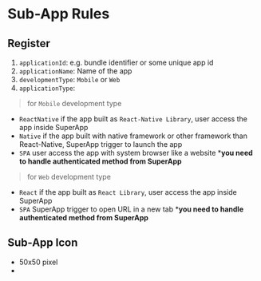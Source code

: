 # Sub-App Rules
## Register
1. `applicationId`: e.g. bundle identifier or some unique app id
2. `applicationName`: Name of the app
3. `developmentType`: `Mobile` or `Web`
4. `applicationType`:
> for `Mobile` development type
- `ReactNative` if the app built as `React-Native Library`, user access the app inside SuperApp
- `Native` if the app built with native framework or other framework than React-Native, SuperApp trigger to launch the app
- `SPA` user access the app with system browser like a website ***you need to handle authenticated method from SuperApp**
> for `Web` development type
- `React` if the app built as `React Library`, user access the app inside SuperApp
- `SPA` SuperApp trigger to open URL in a new tab  ***you need to handle authenticated method from SuperApp**

## Sub-App Icon
- 50x50 pixel
- 
